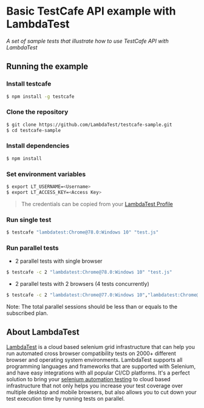# Basic TestCafe API example with LambdaTest

*A set of sample tests that illustrate how to use TestCafe API with LambdaTest*

## Running the example

### Install testcafe

```sh
$ npm install -g testcafe
```

### Clone the repository

```sh
$ git clone https://github.com/LambdaTest/testcafe-sample.git
$ cd testcafe-sample
```

### Install dependencies

```sh
$ npm install
```

### Set environment variables

```sh
$ export LT_USERNAME=<Username>
$ export LT_ACCESS_KEY=<Access Key>
```
> The credentials can be copied from your [LambdaTest Profile](https://accounts.lambdatest.com/profile)

### Run single test
```sh
$ testcafe "lambdatest:Chrome@78.0:Windows 10" "test.js"
```

### Run parallel tests

- 2 parallel tests with single browser

```sh
$ testcafe -c 2 "lambdatest:Chrome@78.0:Windows 10" "test.js"
```

- 2 parallel tests with 2 browsers (4 tests concurrently)

```sh
$ testcafe -c 2 "lambdatest:Chrome@77.0:Windows 10","lambdatest:Chrome@78.0:Windows 10" "test.js"
```
Note:
The total parallel sessions should be less than or equals to the subscribed plan.

## About LambdaTest

[LambdaTest](https://www.lambdatest.com/) is a cloud based selenium grid infrastructure that can help you run automated cross browser compatibility tests on 2000+ different browser and operating system environments. LambdaTest supports all programming languages and frameworks that are supported with Selenium, and have easy integrations with all popular CI/CD platforms. It's a perfect solution to bring your [selenium automation testing](https://www.lambdatest.com/selenium-automation) to cloud based infrastructure that not only helps you increase your test coverage over multiple desktop and mobile browsers, but also allows you to cut down your test execution time by running tests on parallel.
